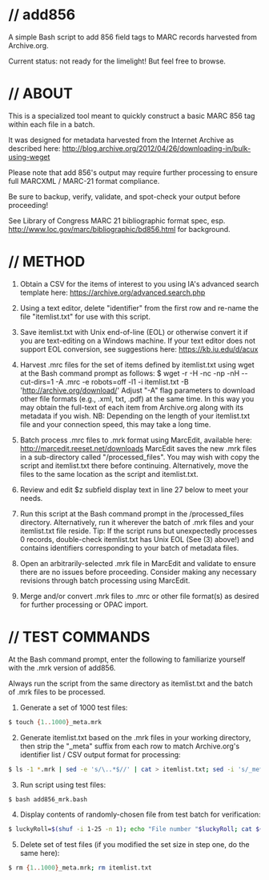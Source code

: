 # // add856

A simple Bash script to add 856 field tags to MARC records harvested from Archive.org.

Current status: not ready for the limelight! But feel free to browse.


# // ABOUT

This is a specialized tool meant to quickly construct a basic MARC 856 tag within each file in a batch.

It was designed for metadata harvested from the Internet Archive as described here:
    http://blog.archive.org/2012/04/26/downloading-in/bulk-using-weget 

Please note that add 856's output may require further processing to ensure full MARCXML / MARC-21 format compliance.

Be sure to backup, verify, validate, and spot-check your output before proceeding!

See Library of Congress MARC 21 bibliographic format spec, esp. http://www.loc.gov/marc/bibliographic/bd856.html for background.

# // METHOD

1)	Obtain a CSV for the items of interest to you using IA's advanced search template here:
        https://archive.org/advanced.search.php

2)	Using a text editor, delete "identifier" from the first row and re-name the file "itemlist.txt" for use with this script.

3)	Save itemlist.txt with Unix end-of-line (EOL) or otherwise convert it if you are text-editing on a Windows machine.
    If your text editor does not support EOL conversion, see suggestions here:
         https://kb.iu.edu/d/acux

4)	Harvest .mrc files for the set of items defined by itemlist.txt using wget at the Bash command prompt as follows: 
    $ wget -r -H -nc -np -nH --cut-dirs=1 -A .mrc -e robots=off -l1 -i itemlist.txt -B 'http://archive.org/download/'
    Adjust "-A" flag parameters to download other file formats (e.g., .xml, txt, .pdf) at the same time. 
    In this way you may obtain the full-text of each item from Archive.org along with its metadata if you wish.
    NB: Depending on the length of your itemlist.txt file and your connection speed, this may take a long time.

5)  Batch process .mrc files to .mrk format using MarcEdit, available here: 
        http://marcedit.reeset.net/downloads
    MarcEdit saves the new .mrk files in a sub-directory called "/processed_files".
    You may wish with copy the script and itemlist.txt there before continuing.
    Alternatively, move the files to the same location as the script and itemlist.txt.

6)  Review and edit $z subfield display text in line 27 below to meet your needs.

7)  Run this script at the Bash command prompt in the /processed_files directory.
    Alternatively, run it wherever the batch of .mrk files and your itemlist.txt file reside.
    Tip: If the script runs but unexpectedly processes 0 records, double-check itemlist.txt has Unix EOL
    (See (3) above!) and contains identifiers corresponding to your batch of metadata files.

8) Open an arbitrarily-selected .mrk file in MarcEdit and validate to ensure there are no issues before proceeding.
   Consider making any necessary revisions through batch processing using MarcEdit.

9) Merge and/or convert .mrk files to .mrc or other file format(s) as desired for further processing or OPAC import. 

# // TEST COMMANDS

At the Bash command prompt, enter the following to familiarize yourself with the .mrk version of add856. 

Always run the script from the same directory as itemlist.txt and the batch of .mrk files to be processed.

1) Generate a set of 1000 test files:

```sh
$ touch {1..1000}_meta.mrk
```


2) Generate itemlist.txt based on the .mrk files in your working directory, then strip the "_meta" suffix from each row to match Archive.org's identifier list / CSV output format for processing:

```sh
$ ls -1 *.mrk | sed -e 's/\..*$//' | cat > itemlist.txt; sed -i 's/_meta//g' itemlist.txt
```


3) Run script using test files:

```sh
$ bash add856_mrk.bash
```


4) Display contents of randomly-chosen file from test batch for verification:

```sh
$ luckyRoll=$(shuf -i 1-25 -n 1); echo "File number "$luckyRoll; cat ${luckyRoll}_meta.mrk
```


5) Delete set of test files (if you modified the set size in step one, do the same here):

```sh
$ rm {1..1000}_meta.mrk; rm itemlist.txt
```



